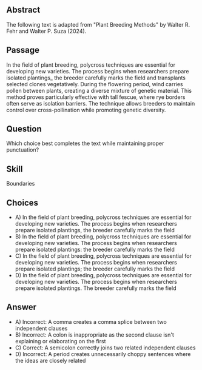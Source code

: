 ## Abstract
The following text is adapted from "Plant Breeding Methods" by Walter R. Fehr and Walter P. Suza (2024).

## Passage
In the field of plant breeding, polycross techniques are essential for developing new varieties. The process begins when researchers prepare isolated plantings_ the breeder carefully marks the field and transplants selected clones vegetatively. During the flowering period, wind carries pollen between plants, creating a diverse mixture of genetic material. This method proves particularly effective with tall fescue, where rye borders often serve as isolation barriers. The technique allows breeders to maintain control over cross-pollination while promoting genetic diversity.

## Question
Which choice best completes the text while maintaining proper punctuation?

## Skill
Boundaries

## Choices
- A) In the field of plant breeding, polycross techniques are essential for developing new varieties. The process begins when researchers prepare isolated plantings, the breeder carefully marks the field
- B) In the field of plant breeding, polycross techniques are essential for developing new varieties. The process begins when researchers prepare isolated plantings: the breeder carefully marks the field
- C) In the field of plant breeding, polycross techniques are essential for developing new varieties. The process begins when researchers prepare isolated plantings; the breeder carefully marks the field
- D) In the field of plant breeding, polycross techniques are essential for developing new varieties. The process begins when researchers prepare isolated plantings. The breeder carefully marks the field

## Answer
- A) Incorrect: A comma creates a comma splice between two independent clauses
- B) Incorrect: A colon is inappropriate as the second clause isn't explaining or elaborating on the first
- C) Correct: A semicolon correctly joins two related independent clauses
- D) Incorrect: A period creates unnecessarily choppy sentences where the ideas are closely related